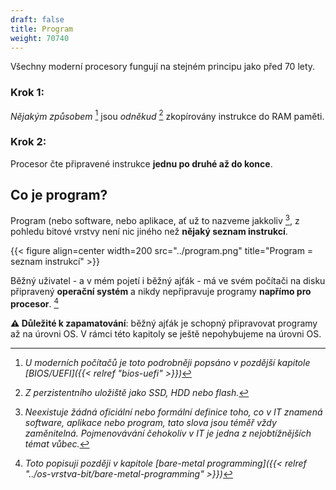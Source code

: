 ```yaml
---
draft: false
title: Program
weight: 70740
---
```


Všechny moderní procesory fungují na stejném principu jako před 70 lety.

### **Krok 1:** 

*Nějakým způsobem* [^z] jsou *odněkud* [^o] zkopírovány instrukce do RAM paměti.

### **Krok 2:** 

Procesor čte připravené instrukce **jednu po druhé až do konce**.

## Co je program?

Program (nebo software, nebo aplikace, ať už to nazveme jakkoliv [^b], z pohledu bitové vrstvy není nic jiného než **nějaký seznam instrukcí**.

{{< figure align=center width=200 src="../program.png" title="Program = seznam instrukcí" >}}

Běžný uživatel - a v mém pojetí i běžný ajťák - má ve svém počítači na disku připravený **operační systém** a nikdy nepřipravuje programy **napřímo pro procesor**. [^k] 

**⚠️ Důležité k zapamatování**: běžný ajťák je schopný připravovat programy až na úrovni OS. V rámci této kapitoly se ještě nepohybujeme na úrovni OS.

[^z]: *U moderních počítačů je toto podrobněji popsáno v pozdější kapitole [BIOS/UEFI]({{< relref "bios-uefi" >}})*
[^o]: *Z perzistentního uložiště jako SSD, HDD nebo flash.* 
[^b]: *Neexistuje žádná oficiální nebo formální definice toho, co v IT znamená software, aplikace nebo program, tato slova jsou téměř vždy zaměnitelná. Pojmenovávání čehokoliv v IT je jedna z nejobtížnějších témat vůbec.*
[^k]: *Toto popisuji později v kapitole [bare-metal programming]({{< relref "../os-vrstva-bit/bare-metal-programming" >}})*